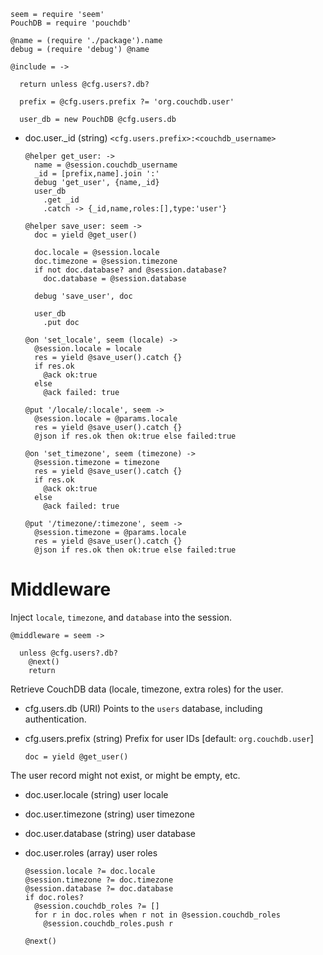     seem = require 'seem'
    PouchDB = require 'pouchdb'

    @name = (require './package').name
    debug = (require 'debug') @name

    @include = ->

      return unless @cfg.users?.db?

      prefix = @cfg.users.prefix ?= 'org.couchdb.user'

      user_db = new PouchDB @cfg.users.db

* doc.user._id (string) `<cfg.users.prefix>:<couchdb_username>`

      @helper get_user: ->
        name = @session.couchdb_username
        _id = [prefix,name].join ':'
        debug 'get_user', {name,_id}
        user_db
          .get _id
          .catch -> {_id,name,roles:[],type:'user'}

      @helper save_user: seem ->
        doc = yield @get_user()

        doc.locale = @session.locale
        doc.timezone = @session.timezone
        if not doc.database? and @session.database?
          doc.database = @session.database

        debug 'save_user', doc

        user_db
          .put doc

      @on 'set_locale', seem (locale) ->
        @session.locale = locale
        res = yield @save_user().catch {}
        if res.ok
          @ack ok:true
        else
          @ack failed: true

      @put '/locale/:locale', seem ->
        @session.locale = @params.locale
        res = yield @save_user().catch {}
        @json if res.ok then ok:true else failed:true

      @on 'set_timezone', seem (timezone) ->
        @session.timezone = timezone
        res = yield @save_user().catch {}
        if res.ok
          @ack ok:true
        else
          @ack failed: true

      @put '/timezone/:timezone', seem ->
        @session.timezone = @params.locale
        res = yield @save_user().catch {}
        @json if res.ok then ok:true else failed:true

Middleware
==========

Inject `locale`, `timezone`, and `database` into the session.

    @middleware = seem ->

      unless @cfg.users?.db?
        @next()
        return

Retrieve CouchDB data (locale, timezone, extra roles) for the user.

* cfg.users.db (URI) Points to the `users` database, including authentication.
* cfg.users.prefix (string) Prefix for user IDs [default: `org.couchdb.user`]

      doc = yield @get_user()

The user record might not exist, or might be empty, etc.

* doc.user.locale (string) user locale
* doc.user.timezone (string) user timezone
* doc.user.database (string) user database
* doc.user.roles (array) user roles

      @session.locale ?= doc.locale
      @session.timezone ?= doc.timezone
      @session.database ?= doc.database
      if doc.roles?
        @session.couchdb_roles ?= []
        for r in doc.roles when r not in @session.couchdb_roles
          @session.couchdb_roles.push r

      @next()
